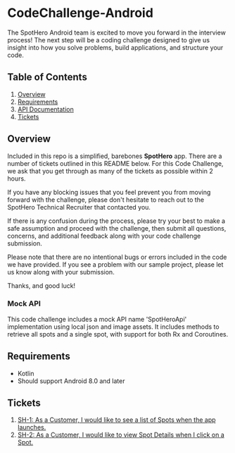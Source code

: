 # CodeChallenge-Android

The SpotHero Android team is excited to move you forward in the interview process! The next step will be a coding challenge designed to give us insight into how you solve problems, build applications, and structure your code.

## Table of Contents

1. [Overview](#overview)
2. [Requirements](#requirements)
3. [API Documentation](#api-documentation)
4. [Tickets](#tickets)

## Overview

Included in this repo is a simplified, barebones **SpotHero** app. There are a number of tickets outlined in this README below. For this Code Challenge, we ask that you get through as many of the tickets as possible within 2 hours.

If you have any blocking issues that you feel prevent you from moving forward with the challenge, please don't hesitate to reach out to the SpotHero Technical Recruiter that contacted you.

If there is any confusion during the process, please try your best to make a safe assumption and proceed with the challenge, then submit all questions, concerns, and additional feedback along with your code challenge submission.

Please note that there are no intentional bugs or errors included in the code we have provided. If you see a problem with our sample project, please let us know along with your submission.

Thanks, and good luck!

### Mock API

This code challenge includes a mock API name 'SpotHeroApi' implementation using local json and image assets. It includes methods to retrieve all spots and a single spot, with support for both Rx and Coroutines.

## Requirements

* Kotlin
* Should support Android 8.0 and later

## Tickets

1. [SH-1: As a Customer, I would like to see a list of Spots when the app launches.](/docs/ticket-sh1)
2. [SH-2: As a Customer, I would like to view Spot Details when I click on a Spot.](/docs/ticket-sh2)
